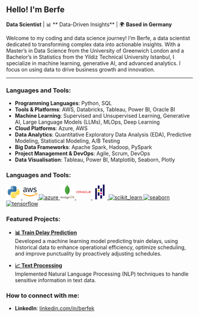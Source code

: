 ## Hello! I'm Berfe

**Data Scientist** | 📊 ** Data-Driven Insights** | 🌍 **Based in Germany**


Welcome to my coding and data science journey! I’m Berfe, a data scientist dedicated to transforming complex data into actionable insights. With a Master’s in Data Science from the University of Greenwich London and a Bachelor’s in Statistics from the Yildiz Technical University Istanbul, I specialize in machine learning, generative AI, and advanced analytics. I focus on using data to drive business growth and innovation.



---

### Languages and Tools:

- **Programming Languages**: Python, SQL  
- **Tools & Platforms**: AWS, Databricks, Tableau, Power BI, Oracle BI  
- **Machine Learning**: Supervised and Unsupervised Learning, Generative AI, Large Language Models (LLMs), MLOps, Deep Learning
- **Cloud Platforms**: Azure, AWS
- **Data Analytics**: Quantitative Exploratory Data Analysis (EDA), Predictive Modeling, Statistical Modeling, A/B Testing
- **Big Data Frameworks**: Apache Spark, Hadoop, PySpark
- **Project Management & DevOps**: Agile, Scrum, DevOps
- **Data Visualisation**: Tableau, Power BI, Matplotlib, Seaborn, Plotly

</p>

<h3 align="left">Languages and Tools:</h3>
<p align="left"> 
  <a href="https://www.python.org" target="_blank" rel="noreferrer"> 
    <img src="https://raw.githubusercontent.com/devicons/devicon/master/icons/python/python-original.svg" alt="python" width="40" height="40"/> 
  </a>
  <a href="https://aws.amazon.com" target="_blank" rel="noreferrer"> 
    <img src="https://raw.githubusercontent.com/devicons/devicon/master/icons/amazonwebservices/amazonwebservices-original-wordmark.svg" alt="aws" width="40" height="40"/> 
  </a> 
  <a href="https://azure.microsoft.com/en-in/" target="_blank" rel="noreferrer"> 
    <img src="https://www.vectorlogo.zone/logos/microsoft_azure/microsoft_azure-icon.svg" alt="azure" width="40" height="40"/> 
  </a> 
  <a href="https://www.mongodb.com/" target="_blank" rel="noreferrer"> 
    <img src="https://raw.githubusercontent.com/devicons/devicon/master/icons/mongodb/mongodb-original-wordmark.svg" alt="mongodb" width="40" height="40"/> 
  </a> 
  <a href="https://www.oracle.com/" target="_blank" rel="noreferrer"> 
    <img src="https://raw.githubusercontent.com/devicons/devicon/master/icons/oracle/oracle-original.svg" alt="oracle" width="40" height="40"/> 
  </a> 
  <a href="https://pandas.pydata.org/" target="_blank" rel="noreferrer"> 
    <img src="https://raw.githubusercontent.com/devicons/devicon/2ae2a900d2f041da66e950e4d48052658d850630/icons/pandas/pandas-original.svg" alt="pandas" width="40" height="40"/> 
  </a> 
  <a href="https://scikit-learn.org/" target="_blank" rel="noreferrer"> 
    <img src="https://upload.wikimedia.org/wikipedia/commons/0/05/Scikit_learn_logo_small.svg" alt="scikit_learn" width="40" height="40"/> 
  </a> 
  <a href="https://seaborn.pydata.org/" target="_blank" rel="noreferrer"> 
    <img src="https://seaborn.pydata.org/_images/logo-mark-lightbg.svg" alt="seaborn" width="40" height="40"/> 
  </a> 
  <a href="https://www.tensorflow.org" target="_blank" rel="noreferrer"> 
    <img src="https://www.vectorlogo.zone/logos/tensorflow/tensorflow-icon.svg" alt="tensorflow" width="40" height="40"/> 
  </a> 
</p>

### Featured Projects:

- **[📊 Train Delay Prediction](https://github.com/berfek/train-delay-prediction)**  
  Developed a machine learning model predicting train delays, using historical data to enhance operational efficiency, optimize scheduling, and improve punctuality by proactively adjusting schedules.

- **[📈 Text Processing](https://github.com/berfek/text-processing )**  
  Implemented Natural Language Processing (NLP) techniques to handle sensitive information in text data. 

### How to connect with me:
- **LinkedIn**: [linkedin.com/in/berfek](https://www.linkedin.com/in/berfekolcak/)  


<!--
**berfek/berfek** is a ✨ _special_ ✨ repository because its `README.md` (this file) appears on your GitHub profile.

Here are some ideas to get you started:

- 🔭 I’m currently working on ...
- 🌱 I’m currently learning ...
- 👯 I’m looking to collaborate on ...
- 🤔 I’m looking for help with ...
- 💬 Ask me about ...
- 📫 How to reach me: ...
- 😄 Pronouns: ...
- ⚡ Fun fact: ...
-->
